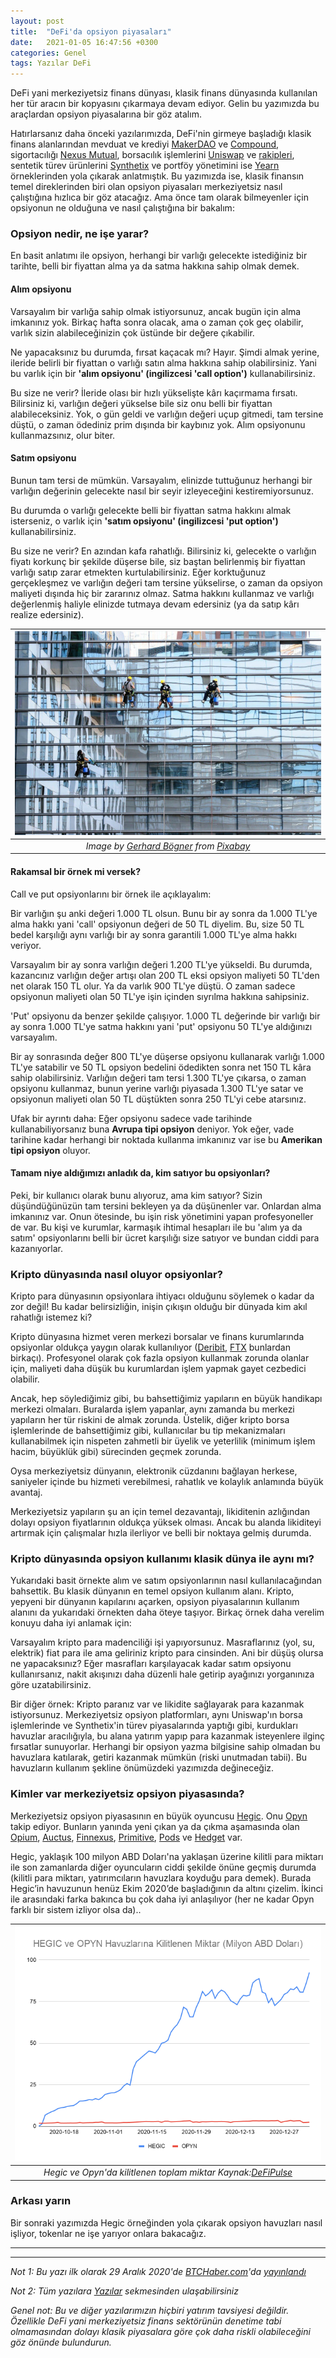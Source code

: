 ```yaml
---
layout: post
title:  "DeFi'da opsiyon piyasaları"
date:   2021-01-05 16:47:56 +0300
categories: Genel
tags: Yazılar DeFi
---
```


DeFi yani merkeziyetsiz finans dünyası, klasik finans dünyasında kullanılan her tür aracın bir kopyasını çıkarmaya devam ediyor. Gelin bu yazımızda bu araçlardan opsiyon piyasalarına bir göz atalım. 

Hatırlarsanız daha önceki yazılarımızda, DeFi'nin girmeye başladığı klasik finans alanlarından mevduat ve krediyi [MakerDAO](https://medium.com/turansert/merkeziyetsiz-finans-ve-maker-dao-bir-y%C4%B1lda-neler-de%C4%9Fi%C5%9Fti-f133e9cd4007) ve [Compound](https://www.btchaber.com/klasik-bankaciligin-rakibi-compound/), sigortacılığı [Nexus Mutual](https://www.btchaber.com/defi-sigortasi-nexus-mutual/), borsacılık işlemlerini [Uniswap](https://www.btchaber.com/nedir-bu-uniswap/) ve [rakipleri](https://www.btchaber.com/uniswap-rakipleri-curve-balancer-ve-sushiswap/), sentetik türev ürünlerini [Synthetix](https://www.btchaber.com/defi-turev-piyasasi-synthetix-nasil-calisiyor/) ve portföy yönetimini ise [Yearn](https://www.btchaber.com/merkeziyetsiz-portfoy-yonetimi-platformu-yearn-finance/) örneklerinden yola çıkarak anlatmıştık. Bu yazımızda ise, klasik finansın temel direklerinden biri olan opsiyon piyasaları merkeziyetsiz nasıl çalıştığına hızlıca bir göz atacağız. Ama önce tam olarak bilmeyenler için opsiyonun ne olduğuna ve nasıl çalıştığına bir bakalım: 

### Opsiyon nedir, ne işe yarar?
En basit anlatımı ile opsiyon, herhangi bir varlığı gelecekte istediğiniz bir tarihte, belli bir fiyattan alma ya da satma hakkına sahip olmak demek. 

#### Alım opsiyonu
Varsayalım bir varlığa sahip olmak istiyorsunuz, ancak bugün için alma imkanınız yok. Birkaç hafta sonra olacak, ama o zaman çok geç olabilir, varlık sizin alabileceğinizin çok üstünde bir değere çıkabilir. 

Ne yapacaksınız bu durumda, fırsat kaçacak mı? Hayır. Şimdi almak yerine, ileride belirli bir fiyattan o varlığı satın alma hakkına sahip olabilirsiniz. Yani bu varlık için bir **'alım opsiyonu' (ingilizcesi 'call option')** kullanabilirsiniz. 

Bu size ne verir? İleride olası bir hızlı yükselişte kârı kaçırmama fırsatı. Bilirsiniz ki, varlığın değeri yükselse bile siz onu belli bir fiyattan alabileceksiniz. Yok, o gün geldi ve varlığın değeri uçup gitmedi, tam tersine düştü, o zaman ödediniz prim dışında bir kaybınız yok. Alım opsiyonunu kullanmazsınız, olur biter.

#### Satım opsiyonu 
Bunun tam tersi de mümkün. Varsayalım, elinizde tuttuğunuz herhangi bir varlığın değerinin gelecekte nasıl bir seyir izleyeceğini kestiremiyorsunuz. 

Bu durumda o varlığı gelecekte belli bir fiyattan satma hakkını almak isterseniz, o varlık için  **'satım opsiyonu' (ingilizcesi 'put option')** kullanabilirsiniz. 

Bu size ne verir? En azından kafa rahatlığı. Bilirsiniz ki, gelecekte o varlığın fiyatı korkunç bir şekilde düşerse bile, siz baştan belirlenmiş bir fiyattan varlığı satıp zarar etmekten kurtulabilirsiniz. Eğer korktuğunuz gerçekleşmez ve varlığın değeri tam tersine yükselirse, o zaman da opsiyon maliyeti dışında hiç bir zararınız olmaz. Satma hakkını kullanmaz ve varlığı değerlenmiş haliyle elinizde tutmaya devam edersiniz (ya da satıp kârı realize edersiniz).

 | ![skyscraper_cleaners](/assets/glass-facade-817732_640.jpg)|
|:--:| 
| *Image by [Gerhard Bögner](https://pixabay.com/users/bogitw-851103/) from [Pixabay](https://pixabay.com/)*|

#### Rakamsal bir örnek mi versek?
Call ve put opsiyonlarını bir örnek ile açıklayalım:

Bir varlığın şu anki değeri 1.000 TL olsun. Bunu bir ay sonra da 1.000 TL'ye alma hakkı yani 'call' opsiyonun değeri de 50 TL diyelim. Bu, size 50 TL bedel karşılığı aynı varlığı bir ay sonra garantili 1.000 TL'ye alma hakkı veriyor. 

Varsayalım bir ay sonra varlığın değeri 1.200 TL'ye yükseldi. Bu durumda, kazancınız varlığın değer artışı olan 200 TL eksi opsiyon maliyeti 50 TL'den net olarak 150 TL olur. Ya da varlık 900 TL'ye düştü. O zaman sadece opsiyonun maliyeti olan 50 TL'ye işin içinden sıyrılma hakkına sahipsiniz. 

'Put' opsiyonu da benzer şekilde çalışıyor. 1.000 TL değerinde bir varlığı bir ay sonra 1.000 TL'ye satma hakkını yani 'put' opsiyonu 50 TL'ye aldığınızı varsayalım. 

Bir ay sonrasında değer 800 TL'ye düşerse opsiyonu kullanarak varlığı 1.000 TL'ye satabilir ve 50 TL opsiyon bedelini ödedikten sonra net 150 TL kâra sahip olabilirsiniz. Varlığın değeri tam tersi 1.300 TL'ye çıkarsa, o zaman opsiyonu kullanmaz, bunun yerine varlığı piyasada 1.300 TL'ye satar ve opsiyonun maliyeti olan 50 TL düştükten sonra 250 TL'yi cebe atarsınız. 

Ufak bir ayrıntı daha: Eğer opsiyonu sadece vade tarihinde kullanabiliyorsanız buna **Avrupa tipi opsiyon** deniyor. Yok eğer, vade tarihine kadar herhangi bir noktada kullanma imkanınız var ise bu **Amerikan tipi opsiyon** oluyor. 

#### Tamam niye aldığımızı anladık da, kim satıyor bu opsiyonları?
Peki, bir kullanıcı olarak bunu alıyoruz, ama kim satıyor? Sizin düşündüğünüzün tam tersini bekleyen ya da düşünenler var. Onlardan alma imkanınız var. Onun ötesinde, bu işin risk yönetimini yapan profesyoneller de var. Bu kişi ve kurumlar, karmaşık ihtimal hesapları ile bu 'alım ya da satım' opsiyonlarını belli bir ücret karşılığı size satıyor ve bundan ciddi para kazanıyorlar.

### Kripto dünyasında nasıl oluyor opsiyonlar?
Kripto para dünyasının opsiyonlara ihtiyacı olduğunu söylemek o kadar da zor değil! Bu kadar belirsizliğin, inişin çıkışın olduğu bir dünyada kim akıl rahatlığı istemez ki?

Kripto dünyasına hizmet veren merkezi borsalar ve finans kurumlarında opsiyonlar oldukça yaygın olarak kullanılıyor ([Deribit](https://www.deribit.com), [FTX](https://ftx.com) bunlardan birkaçı). Profesyonel olarak çok fazla opsiyon kullanmak zorunda olanlar için, maliyeti daha düşük bu kurumlardan işlem yapmak gayet cezbedici olabilir.

Ancak, hep söylediğimiz gibi, bu bahsettiğimiz yapıların en büyük handikapı merkezi olmaları. Buralarda işlem yapanlar, aynı zamanda bu merkezi yapıların her tür riskini de almak zorunda. Üstelik, diğer kripto borsa işlemlerinde de bahsettiğimiz gibi, kullanıcılar bu tip mekanizmaları kullanabilmek için nispeten zahmetli bir üyelik ve yeterlilik (minimum işlem hacim, büyüklük gibi) sürecinden geçmek zorunda. 

Oysa merkeziyetsiz dünyanın, elektronik cüzdanını bağlayan herkese, saniyeler içinde bu hizmeti verebilmesi, rahatlık ve kolaylık anlamında büyük avantaj.  

Merkeziyetsiz yapıların şu an için temel dezavantajı, likiditenin azlığından dolayı opsiyon fiyatlarının oldukça yüksek olması. Ancak bu alanda likiditeyi artırmak için çalışmalar hızla ilerliyor ve belli bir noktaya gelmiş durumda.

### Kripto dünyasında opsiyon kullanımı klasik dünya ile aynı mı?
Yukarıdaki basit örnekte alım ve satım opsiyonlarının nasıl kullanılacağından bahsettik. Bu klasik dünyanın en temel opsiyon kullanım alanı. Kripto, yepyeni bir dünyanın kapılarını açarken, opsiyon piyasalarının kullanım alanını da yukarıdaki örnekten daha öteye taşıyor. Birkaç örnek daha verelim konuyu daha iyi anlamak için:

Varsayalım kripto para madenciliği işi yapıyorsunuz. Masraflarınız (yol, su, elektrik) fiat para ile ama geliriniz kripto para cinsinden. Ani bir düşüş olursa ne yapacaksınız? Eğer masrafları karşılayacak kadar satım opsiyonu kullanırsanız, nakit akışınızı daha düzenli hale getirip ayağınızı yorganınıza göre uzatabilirsiniz. 

Bir diğer örnek: Kripto paranız var ve likidite sağlayarak para kazanmak istiyorsunuz. Merkeziyetsiz opsiyon platformları, aynı Uniswap'ın borsa işlemlerinde ve Synthetix'in türev piyasalarında yaptığı gibi, kurdukları havuzlar aracılığıyla, bu alana yatırım yapıp para kazanmak isteyenlere ilginç fırsatlar sunuyorlar. Herhangi bir opsiyon yazma bilgisine sahip olmadan bu havuzlara katılarak, getiri kazanmak mümkün (riski unutmadan tabii). Bu havuzların kullanım şekline önümüzdeki yazımızda değineceğiz. 

### Kimler var merkeziyetsiz opsiyon piyasasında?
Merkeziyetsiz opsiyon piyasasının en büyük oyuncusu [Hegic](https://www.hegic.co/). Onu [Opyn](https://opyn.co/#/) takip ediyor. Bunların yanında yeni çıkan ya da çıkma aşamasında olan [Opium](https://opium.network), [Auctus](https://auctus.org),  [Finnexus](https://finnexus.io/#/), [Primitive](https://primitive.finance), [Pods](https://www.pods.finance) ve [Hedget](https://hedget.com) var.  

Hegic, yaklaşık 100 milyon ABD Doları'na yaklaşan üzerine kilitli para miktarı ile son zamanlarda diğer oyuncuların ciddi şekilde önüne geçmiş durumda (kilitli para miktarı, yatırımcıların havuzlara koyduğu para demek). Burada Hegic’in havuzunun henüz Ekim 2020’de başladığının da altını çizelim. İkinci ile arasındaki farka bakınca bu çok daha iyi anlaşılıyor (her ne kadar Opyn farklı bir sistem izliyor olsa da).. 

 | ![hegic_vs_opyn](/assets/hegic_vs_opyn_TVL_v2.png)|
|:--:| 
| *Hegic ve Opyn'da kilitlenen toplam miktar Kaynak:[DeFiPulse](https://defipulse.com/)*|

### Arkası yarın
Bir sonraki yazımızda Hegic örneğinden yola çıkarak opsiyon havuzları nasıl işliyor, tokenlar ne işe yarıyor onlara bakacağız. 

---

---

*Not 1: Bu yazı ilk olarak 29 Aralık 2020'de [BTCHaber.com](https://www.btchaber.com/)'da [yayınlandı](https://www.btchaber.com/defide-opsiyon-piyasalari/)*

*Not 2: Tüm yazılara [Yazılar](/articles/) sekmesinden ulaşabilirsiniz*

*Genel not: Bu ve diğer yazılarımızın hiçbiri yatırım tavsiyesi değildir. Özellikle DeFi yani merkeziyetsiz finans sektörünün denetime tabi olmamasından dolayı klasik piyasalara göre çok daha riskli olabileceğini göz önünde bulundurun.*

